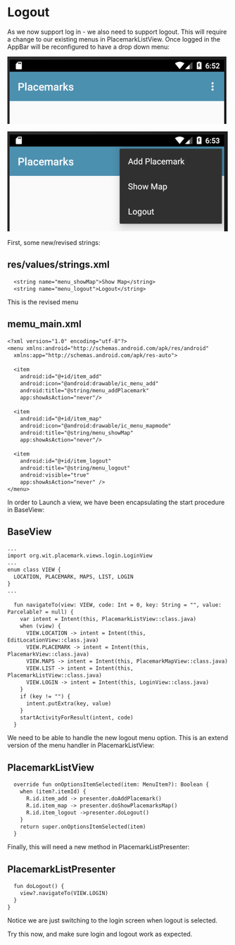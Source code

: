# Logout

As we now support log in - we also need to support logout. This will require a change to our existing menus in PlacemarkListView. Once logged in the AppBar will be reconfigured to have a drop down menu:

![](img/03x.png)

![](img/04x.png)

First, some new/revised strings:

## res/values/strings.xml

~~~
  <string name="menu_showMap">Show Map</string>
  <string name="menu_logout">Logout</string>
~~~

This is the revised menu 

## memu_main.xml

~~~
<?xml version="1.0" encoding="utf-8"?>
<menu xmlns:android="http://schemas.android.com/apk/res/android"
  xmlns:app="http://schemas.android.com/apk/res-auto">

  <item
    android:id="@+id/item_add"
    android:icon="@android:drawable/ic_menu_add"
    android:title="@string/menu_addPlacemark"
    app:showAsAction="never"/>

  <item
    android:id="@+id/item_map"
    android:icon="@android:drawable/ic_menu_mapmode"
    android:title="@string/menu_showMap"
    app:showAsAction="never"/>

  <item
    android:id="@+id/item_logout"
    android:title="@string/menu_logout"
    android:visible="true"
    app:showAsAction="never" />
</menu>
~~~

In order to Launch a view, we have been encapsulating the start procedure in BaseView:

## BaseView

~~~
...
import org.wit.placemark.views.login.LoginView
...
enum class VIEW {
  LOCATION, PLACEMARK, MAPS, LIST, LOGIN
}
...

  fun navigateTo(view: VIEW, code: Int = 0, key: String = "", value: Parcelable? = null) {
    var intent = Intent(this, PlacemarkListView::class.java)
    when (view) {
      VIEW.LOCATION -> intent = Intent(this, EditLocationView::class.java)
      VIEW.PLACEMARK -> intent = Intent(this, PlacemarkView::class.java)
      VIEW.MAPS -> intent = Intent(this, PlacemarkMapView::class.java)
      VIEW.LIST -> intent = Intent(this, PlacemarkListView::class.java)
      VIEW.LOGIN -> intent = Intent(this, LoginView::class.java)
    }
    if (key != "") {
      intent.putExtra(key, value)
    }
    startActivityForResult(intent, code)
  }
~~~


We need to be able to handle the new logout menu option. This is an extend version of the menu handler in PlacemarkListView:

## PlacemarkListView

~~~
  override fun onOptionsItemSelected(item: MenuItem?): Boolean {
    when (item?.itemId) {
      R.id.item_add -> presenter.doAddPlacemark()
      R.id.item_map -> presenter.doShowPlacemarksMap()
      R.id.item_logout ->presenter.doLogout()
    }
    return super.onOptionsItemSelected(item)
  }
~~~

Finally, this will need a new method in PlacemarkListPresenter:

## PlacemarkListPresenter

~~~
  fun doLogout() {
    view?.navigateTo(VIEW.LOGIN)
  }
}
~~~


Notice we are just switching to the login screen when logout is selected.


Try this now, and make sure login and logout work as expected.
